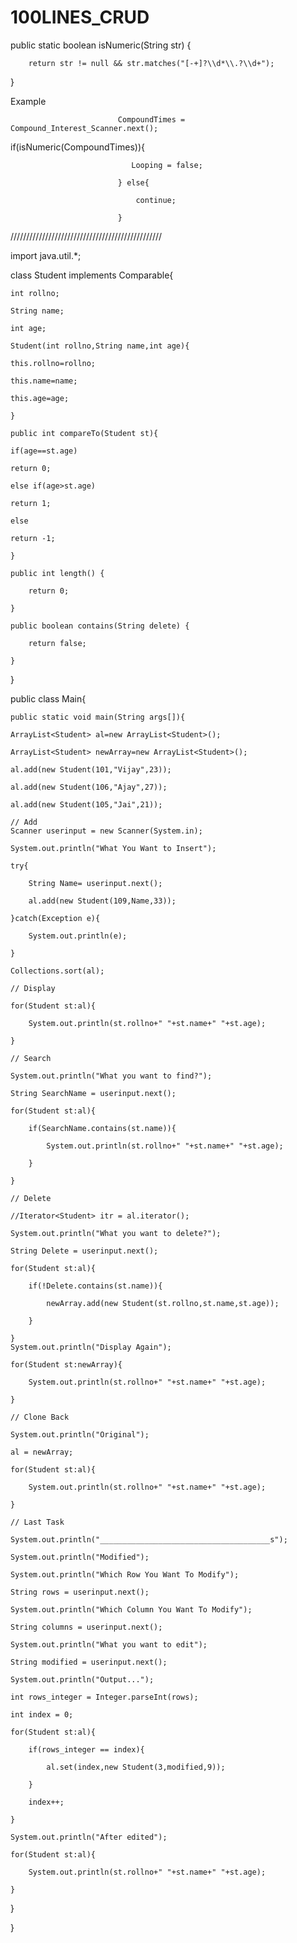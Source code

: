 # 100LINES_CRUD

  public static boolean isNumeric(String str) {
        
        return str != null && str.matches("[-+]?\\d*\\.?\\d+");
   }


Example

                            CompoundTimes = Compound_Interest_Scanner.next();






   if(isNumeric(CompoundTimes)){
   
                               Looping = false;
                               
                            } else{
                            
                                continue;
                                
                            }

////////////////////////////////////////////////

import java.util.*;

class Student implements Comparable<Student>{  

    int rollno;  
    
    String name;  
    
    int age;  
    
    Student(int rollno,String name,int age){  
    
    this.rollno=rollno;  
    
    this.name=name;  
    
    this.age=age;  
    
    }  
      
    public int compareTo(Student st){  
    
    if(age==st.age)  
    
    return 0;  
    
    else if(age>st.age)  
    
    return 1;  
    
    else  
    
    return -1;  
    
    }

    public int length() {
    
        return 0;
        
    }

    public boolean contains(String delete) {
    
        return false;
        
    }  
    
}  

public class Main{  

    public static void main(String args[]){  
    
    ArrayList<Student> al=new ArrayList<Student>(); 
    
    ArrayList<Student> newArray=new ArrayList<Student>();   
    
    al.add(new Student(101,"Vijay",23));  
    
    al.add(new Student(106,"Ajay",27));  
    
    al.add(new Student(105,"Jai",21));  
    
    // Add
    Scanner userinput = new Scanner(System.in);
    
    System.out.println("What You Want to Insert");
    
    try{
    
        String Name= userinput.next();
        
        al.add(new Student(109,Name,33));
        
    }catch(Exception e){
    
        System.out.println(e);
        
    }
    
    Collections.sort(al); 
    
    // Display 
    
    for(Student st:al){
    
        System.out.println(st.rollno+" "+st.name+" "+st.age);  
        
    }  
    
    // Search
    
    System.out.println("What you want to find?");
    
    String SearchName = userinput.next();

    for(Student st:al){  
    
        if(SearchName.contains(st.name)){
        
            System.out.println(st.rollno+" "+st.name+" "+st.age);  
            
        }
        
    }  
    
    // Delete
    
    //Iterator<Student> itr = al.iterator();
    
    System.out.println("What you want to delete?");
    
    String Delete = userinput.next();
    
    for(Student st:al){  
    
        if(!Delete.contains(st.name)){
        
            newArray.add(new Student(st.rollno,st.name,st.age));
            
        }
        
    }  
    System.out.println("Display Again");
    
    for(Student st:newArray){  
    
        System.out.println(st.rollno+" "+st.name+" "+st.age);  
        
    } 
    
    // Clone Back 
    
    System.out.println("Original");
    
    al = newArray;
    
    for(Student st:al){  
    
        System.out.println(st.rollno+" "+st.name+" "+st.age);  
        
    } 
    
    // Last Task
    
    System.out.println("______________________________________s");
    
    System.out.println("Modified");
    
    System.out.println("Which Row You Want To Modify");
    
    String rows = userinput.next();
    
    System.out.println("Which Column You Want To Modify");
    
    String columns = userinput.next();
    
    System.out.println("What you want to edit");
    
    String modified = userinput.next();
    
    System.out.println("Output...");
    
    int rows_integer = Integer.parseInt(rows);
    
    int index = 0;
    
    for(Student st:al){  
    
        if(rows_integer == index){
        
            al.set(index,new Student(3,modified,9));
            
        }
        
        index++;
        
    }  
    
    System.out.println("After edited");
    
    for(Student st:al){  
    
        System.out.println(st.rollno+" "+st.name+" "+st.age);
        
    } 
    
   
   }  
   
} 
